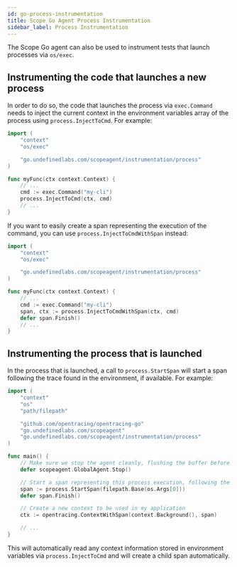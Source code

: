 ```yaml
---
id: go-process-instrumentation
title: Scope Go Agent Process Instrumentation
sidebar_label: Process Instrumentation
---
```



The Scope Go agent can also be used to instrument tests that launch processes via `os/exec`.


## Instrumenting the code that launches a new process

In order to do so, the code that launches the process via `exec.Command` needs to inject the current context in the
environment variables array of the process using `process.InjectToCmd`. For example:

```go
import (
    "context"
    "os/exec"

    "go.undefinedlabs.com/scopeagent/instrumentation/process"
)

func myFunc(ctx context.Context) {
    // ...
    cmd := exec.Command("my-cli")
    process.InjectToCmd(ctx, cmd)
    // ...
}
```

If you want to easily create a span representing the execution of the command, you can use `process.InjectToCmdWithSpan` instead:

```go
import (
    "context"
    "os/exec"

    "go.undefinedlabs.com/scopeagent/instrumentation/process"
)

func myFunc(ctx context.Context) {
    // ...
    cmd := exec.Command("my-cli")
    span, ctx := process.InjectToCmdWithSpan(ctx, cmd)
    defer span.Finish()
    // ...
}
```


## Instrumenting the process that is launched

In the process that is launched, a call to `process.StartSpan` will start a span following the trace found in the environment, if available.
For example:

```go
import (
    "context"
    "os"
    "path/filepath"

    "github.com/opentracing/opentracing-go"
    "go.undefinedlabs.com/scopeagent"
    "go.undefinedlabs.com/scopeagent/instrumentation/process"
)

func main() {
    // Make sure we stop the agent cleanly, flushing the buffer before exiting
    defer scopeagent.GlobalAgent.Stop()

    // Start a span representing this process execution, following the trace found in the environment (if available)
    span := process.StartSpan(filepath.Base(os.Args[0]))
    defer span.Finish()

    // Create a new context to be used in my application
    ctx := opentracing.ContextWithSpan(context.Background(), span)

    // ...
}
```

This will automatically read any context information stored in environment variables via `process.InjectToCmd` and
will create a child span automatically.
